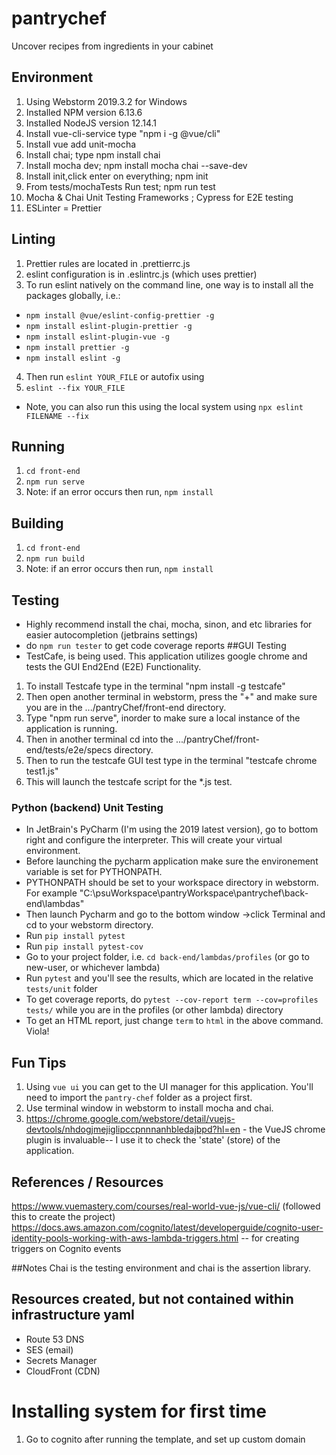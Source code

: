# pantrychef
Uncover recipes from ingredients in your cabinet

## Environment
1. Using Webstorm 2019.3.2 for Windows
2. Installed NPM version 6.13.6
3. Installed NodeJS version 12.14.1
4. Install vue-cli-service type "npm i -g @vue/cli"
5. Install vue add unit-mocha 
6. Install chai; type npm install chai
7. Install mocha dev; npm install mocha chai --save-dev
8. Install init,click enter on everything; npm init
9. From tests/mochaTests Run test; npm run test
9. Mocha & Chai Unit Testing Frameworks ; Cypress for E2E testing
10. ESLinter = Prettier

## Linting
1. Prettier rules are located in .prettierrc.js
2. eslint configuration is in .eslintrc.js (which uses prettier)
3. To run eslint natively on the command line, one way is to install all the packages globally, i.e.:
- `npm install @vue/eslint-config-prettier -g`
- `npm install eslint-plugin-prettier -g`
- `npm install eslint-plugin-vue -g`
- `npm install prettier -g`
- `npm install eslint -g`
4. Then run `eslint YOUR_FILE`
or autofix using
5. `eslint --fix YOUR_FILE`
* Note, you can also run this using the local system using `npx eslint FILENAME --fix`
## Running
1. `cd front-end`
2. `npm run serve`
3. Note: if an error occurs then run, `npm install`

## Building
1. `cd front-end`
2. `npm run build`
3. Note: if an error occurs then run, `npm install`

## Testing
- Highly recommend install the chai, mocha, sinon, and etc libraries for easier autocompletion (jetbrains settings)
- do `npm run tester` to get code coverage reports
##GUI Testing
- TestCafe, is being used. This application utilizes google chrome and tests the GUI End2End (E2E) Functionality.
1. To install Testcafe type in the terminal "npm install -g testcafe"
2. Then open another terminal in webstorm, press the "+" and make sure you are in the .../pantryChef/front-end directory.
3. Type "npm run serve", inorder to make sure a local instance of the application is running.
4. Then in another terminal cd into the .../pantryChef/front-end/tests/e2e/specs directory.
5. Then to run the testcafe GUI test type in the terminal "testcafe chrome test1.js"
6. This will launch the testcafe script for the *.js test.


### Python (backend) Unit Testing
- In JetBrain's PyCharm (I'm using the 2019 latest version), go to bottom right and configure the interpreter. This will create your virtual environment.
- Before launching the pycharm application make sure the environement variable is set for PYTHONPATH.
- PYTHONPATH should be set to your workspace directory in webstorm. For example "C:\psuWorkspace\pantryWorkspace\pantrychef\back-end\lambdas" 
- Then launch Pycharm and go to the bottom window ->click Terminal and cd to your webstorm directory.
- Run `pip install pytest`
- Run `pip install pytest-cov`
- Go to your project folder, i.e. `cd back-end/lambdas/profiles` (or go to new-user, or whichever lambda)
- Run `pytest` and you'll see the results, which are located in the relative `tests/unit` folder
- To get coverage reports, do `pytest --cov-report term --cov=profiles tests/` while you are in the profiles (or other lambda) directory
- To get an HTML report, just change `term` to `html` in the above command. Viola!

## Fun Tips
1. Using `vue ui` you can get to the UI manager for this application. You'll need to import the `pantry-chef` folder as a project first.
2. Use terminal window in webstorm to install mocha and chai.
3. https://chrome.google.com/webstore/detail/vuejs-devtools/nhdogjmejiglipccpnnnanhbledajbpd?hl=en - the VueJS chrome plugin is invaluable-- I use it to check the 'state' (store) of the application.
## References / Resources
https://www.vuemastery.com/courses/real-world-vue-js/vue-cli/ (followed this to create the project)
https://docs.aws.amazon.com/cognito/latest/developerguide/cognito-user-identity-pools-working-with-aws-lambda-triggers.html -- for creating triggers on Cognito events

##Notes
Chai is the testing environment and chai is the assertion library.


## Resources created, but not contained within infrastructure yaml
- Route 53 DNS
- SES (email)
- Secrets Manager
- CloudFront (CDN)


# Installing system for first time
1. Go to cognito after running the template, and set up custom domain
